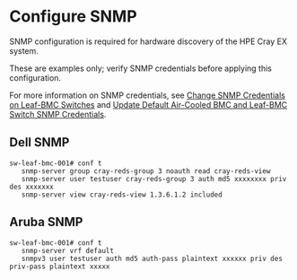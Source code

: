 # Configure SNMP

SNMP configuration is required for hardware discovery of the HPE Cray EX system.

These are examples only; verify SNMP credentials before applying this configuration.

For more information on SNMP credentials, see [Change SNMP Credentials on Leaf-BMC Switches](../../security_and_authentication/Change_SNMP_Credentials_on_Leaf_BMC_Switches.md) and [Update Default Air-Cooled BMC and Leaf-BMC Switch SNMP Credentials](../../security_and_authentication/Update_Default_Air-Cooled_BMC_and_Leaf_BMC_Switch_SNMP_Credentials.md).

## Dell SNMP

```console
sw-leaf-bmc-001# conf t
   snmp-server group cray-reds-group 3 noauth read cray-reds-view
   snmp-server user testuser cray-reds-group 3 auth md5 xxxxxxxx priv des xxxxxxx
   snmp-server view cray-reds-view 1.3.6.1.2 included
```

## Aruba SNMP

```console
sw-leaf-bmc-001# conf t
   snmp-server vrf default
   snmpv3 user testuser auth md5 auth-pass plaintext xxxxxx priv des priv-pass plaintext xxxxx
```
